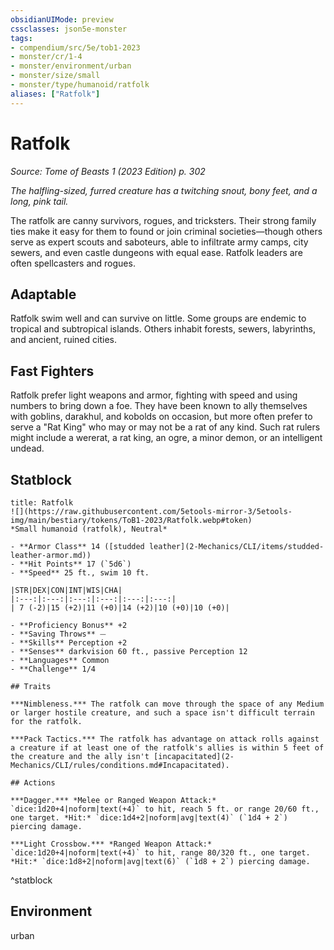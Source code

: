 ```yaml
---
obsidianUIMode: preview
cssclasses: json5e-monster
tags:
- compendium/src/5e/tob1-2023
- monster/cr/1-4
- monster/environment/urban
- monster/size/small
- monster/type/humanoid/ratfolk
aliases: ["Ratfolk"]
---
```

# Ratfolk
*Source: Tome of Beasts 1 (2023 Edition) p. 302*  

*The halfling-sized, furred creature has a twitching snout, bony feet, and a long, pink tail.*

The ratfolk are canny survivors, rogues, and tricksters. Their strong family ties make it easy for them to found or join criminal societies—though others serve as expert scouts and saboteurs, able to infiltrate army camps, city sewers, and even castle dungeons with equal ease. Ratfolk leaders are often spellcasters and rogues.

## Adaptable

Ratfolk swim well and can survive on little. Some groups are endemic to tropical and subtropical islands. Others inhabit forests, sewers, labyrinths, and ancient, ruined cities.

## Fast Fighters

Ratfolk prefer light weapons and armor, fighting with speed and using numbers to bring down a foe. They have been known to ally themselves with goblins, darakhul, and kobolds on occasion, but more often prefer to serve a "Rat King" who may or may not be a rat of any kind. Such rat rulers might include a wererat, a rat king, an ogre, a minor demon, or an intelligent undead.

## Statblock

```ad-statblock
title: Ratfolk
![](https://raw.githubusercontent.com/5etools-mirror-3/5etools-img/main/bestiary/tokens/ToB1-2023/Ratfolk.webp#token)
*Small humanoid (ratfolk), Neutral*

- **Armor Class** 14 ([studded leather](2-Mechanics/CLI/items/studded-leather-armor.md))
- **Hit Points** 17 (`5d6`)
- **Speed** 25 ft., swim 10 ft.

|STR|DEX|CON|INT|WIS|CHA|
|:---:|:---:|:---:|:---:|:---:|:---:|
| 7 (-2)|15 (+2)|11 (+0)|14 (+2)|10 (+0)|10 (+0)|

- **Proficiency Bonus** +2
- **Saving Throws** ⏤
- **Skills** Perception +2
- **Senses** darkvision 60 ft., passive Perception 12
- **Languages** Common
- **Challenge** 1/4

## Traits

***Nimbleness.*** The ratfolk can move through the space of any Medium or larger hostile creature, and such a space isn't difficult terrain for the ratfolk.

***Pack Tactics.*** The ratfolk has advantage on attack rolls against a creature if at least one of the ratfolk's allies is within 5 feet of the creature and the ally isn't [incapacitated](2-Mechanics/CLI/rules/conditions.md#Incapacitated).

## Actions

***Dagger.*** *Melee or Ranged Weapon Attack:* `dice:1d20+4|noform|text(+4)` to hit, reach 5 ft. or range 20/60 ft., one target. *Hit:* `dice:1d4+2|noform|avg|text(4)` (`1d4 + 2`) piercing damage.

***Light Crossbow.*** *Ranged Weapon Attack:* `dice:1d20+4|noform|text(+4)` to hit, range 80/320 ft., one target. *Hit:* `dice:1d8+2|noform|avg|text(6)` (`1d8 + 2`) piercing damage.
```
^statblock

## Environment

urban